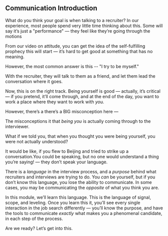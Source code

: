 ## Communication Introduction
What do you think your goal is when talking to a recruiter? In our experience, most people spend very little time thinking about this. Some will say it’s just a "performance" — they feel like they’re going through the motions

From our video on attitude, you can get the idea of the self-fulfilling prophecy this will start — it’s hard to get good at something that has no meaning.

However, the most common answer is this -- "I try to be myself."

With the recruiter, they will talk to them as a friend, and let them lead the conversation where it goes.

Now, this is on the right track. Being yourself is good — actually, it’s critical — if you pretend, it’ll come through, and at the end of the day, you want to work a place where they want to work with *you.*

However, there’s a there’s a BIG misconception here —

The misconceptions it that *being you* is actually coming through to the interviewer.

What if we told you, that when you thought you were being yourself, you were not actually understood?

It would be like, if you flew to Beijing and tried to strike up a conversation.You could be speaking, but no one would understand a thing you’re saying! — they don’t speak your language.

There is a *language* in the interview process, and a *purpose* behind what recruiters and interviews are trying to do. You *can* be yourself, but if you don’t know this language, you lose the ability to communicate. In some cases, you may be communicating the *opposite* of what you think you are.

In this module, we’ll learn this language. This is the language of signal, scope, and leveling. Once you learn this it, you’ll see every single interaction in the job search differently — you’ll know the purpose, and have the tools to communicate *exactly* what makes you a phenomenal candidate, in each step of the process.

Are we ready? Let’s get into this.

